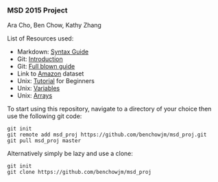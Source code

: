 ### MSD 2015 Project

Ara Cho, Ben Chow, Kathy Zhang

List of Resources used:

* Markdown: [Syntax Guide](https://confluence.atlassian.com/display/STASH/Markdown+syntax+guide)
* Git: [Introduction](http://rogerdudler.github.io/git-guide/)
* Git: [Full blown guide](http://git-scm.com/book/en/v2/Getting-Started-Git-Basics)
* Link to [Amazon](http://snap.stanford.edu/data/web-Amazon-links.html) dataset
* Unix: [Tutorial](http://www.ee.surrey.ac.uk/Teaching/Unix/index.html) for Beginners
* Unix: [Variables](http://steve-parker.org/sh/variables1.shtml)
* Unix: [Arrays](http://www.tecmint.com/working-with-arrays-in-linux-shell-scripting/)

To start using this repository, navigate to a directory of your choice then use the following git code:

```
git init
git remote add msd_proj https://github.com/benchowjm/msd_proj.git
git pull msd_proj master
```

Alternatively simply be lazy and use a clone:

```
git init
git clone https://github.com/benchowjm/msd_proj
```